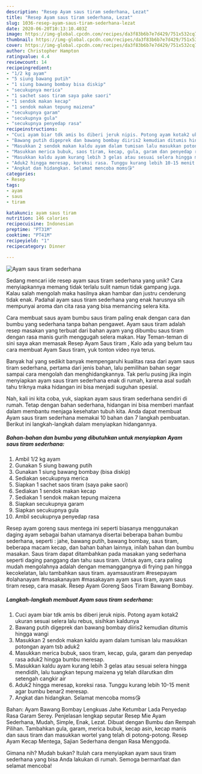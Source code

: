 ```yaml
---
description: "Resep Ayam saus tiram sederhana, Lezat"
title: "Resep Ayam saus tiram sederhana, Lezat"
slug: 1036-resep-ayam-saus-tiram-sederhana-lezat
date: 2020-06-20T10:13:10.403Z
image: https://img-global.cpcdn.com/recipes/da3f83b6b7e7d429/751x532cq70/ayam-saus-tiram-sederhana-foto-resep-utama.jpg
thumbnail: https://img-global.cpcdn.com/recipes/da3f83b6b7e7d429/751x532cq70/ayam-saus-tiram-sederhana-foto-resep-utama.jpg
cover: https://img-global.cpcdn.com/recipes/da3f83b6b7e7d429/751x532cq70/ayam-saus-tiram-sederhana-foto-resep-utama.jpg
author: Christopher Hampton
ratingvalue: 4.4
reviewcount: 14
recipeingredient:
- "1/2 kg ayam"
- "5 siung bawang putih"
- "1 siung bawang bombay bisa diskip"
- "secukupnya merica"
- "1 sachet saos tiram saya pake saori"
- "1 sendok makan kecap"
- "1 sendok makan tepung maizena"
- "secukupnya garam"
- "secukupnya gula"
- "secukupnya penyedap rasa"
recipeinstructions:
- "Cuci ayam biar tdk amis bs diberi jeruk nipis. Potong ayam kotak2 ukuran sesuai selera lalu rebus, sisihkan kaldunya"
- "Bawang putih digeprek dan bawang bombay diiris2 kemudian ditumis hingga wangi"
- "Masukkan 2 sendok makan kaldu ayam dalam tumisan lalu masukkan potongan ayam tsb aduk2"
- "Masukkan merica bubuk, saos tiram, kecap, gula, garam dan penyedap rasa aduk2 hingga bumbu meresap."
- "Masukkan kaldu ayam kurang lebih 3 gelas atau sesuai selera hingga mendidih, lalu tuangkan tepung maizena yg telah dilarutkan dlm setengah cangkir air"
- "Aduk2 hingga meresap, koreksi rasa. Tunggu kurang lebih 10-15 menit agar bumbu benar2 meresap."
- "Angkat dan hidangkan. Selamat mencoba moms😘"
categories:
- Resep
tags:
- ayam
- saus
- tiram

katakunci: ayam saus tiram 
nutrition: 146 calories
recipecuisine: Indonesian
preptime: "PT31M"
cooktime: "PT41M"
recipeyield: "1"
recipecategory: Dinner

---
```



![Ayam saus tiram sederhana](https://img-global.cpcdn.com/recipes/da3f83b6b7e7d429/751x532cq70/ayam-saus-tiram-sederhana-foto-resep-utama.jpg)

Sedang mencari ide resep ayam saus tiram sederhana yang unik? Cara menyiapkannya memang tidak terlalu sulit namun tidak gampang juga. Kalau salah mengolah maka hasilnya akan hambar dan justru cenderung tidak enak. Padahal ayam saus tiram sederhana yang enak harusnya sih mempunyai aroma dan cita rasa yang bisa memancing selera kita.

Cara membuat saus ayam bumbu saus tiram paling enak dengan cara dan bumbu yang sederhana tanpa bahan pengawet. Ayam saus tiram adalah resep masakan yang terbuat dari bahan ayam yang dibumbu saus tiram dengan rasa manis gurih menggugah selera makan. Hay Teman-teman di sini saya akan memasak Resep Ayam Saus tiram , Kalo ada yang belum tau cara membuat Ayam Saus tiram, yuk tonton video nya terus.

Banyak hal yang sedikit banyak mempengaruhi kualitas rasa dari ayam saus tiram sederhana, pertama dari jenis bahan, lalu pemilihan bahan segar sampai cara mengolah dan menghidangkannya. Tak perlu pusing jika ingin menyiapkan ayam saus tiram sederhana enak di rumah, karena asal sudah tahu triknya maka hidangan ini bisa menjadi suguhan spesial.


Nah, kali ini kita coba, yuk, siapkan ayam saus tiram sederhana sendiri di rumah. Tetap dengan bahan sederhana, hidangan ini bisa memberi manfaat dalam membantu menjaga kesehatan tubuh kita. Anda dapat membuat Ayam saus tiram sederhana memakai 10 bahan dan 7 langkah pembuatan. Berikut ini langkah-langkah dalam menyiapkan hidangannya.

<!--inarticleads1-->

##### Bahan-bahan dan bumbu yang dibutuhkan untuk menyiapkan Ayam saus tiram sederhana:

1. Ambil 1/2 kg ayam
1. Gunakan 5 siung bawang putih
1. Gunakan 1 siung bawang bombay (bisa diskip)
1. Sediakan secukupnya merica
1. Siapkan 1 sachet saos tiram (saya pake saori)
1. Sediakan 1 sendok makan kecap
1. Sediakan 1 sendok makan tepung maizena
1. Siapkan secukupnya garam
1. Siapkan secukupnya gula
1. Ambil secukupnya penyedap rasa


Resep ayam goreng saus mentega ini seperti biasanya menggunakan daging ayam sebagai bahan utamanya disertai beberapa bahan bumbu sederhana, seperti : jahe, bawang putih, bawang bombay, saus tiram, beberapa macam kecap, dan bahan bahan lainnya, inilah bahan dan bumbu masakan. Saus tiram dapat ditambahkan pada masakan yang sederhana seperti daging panggang dan tahu saus tiram. Untuk ayam, cara paling mudah mengolahnya adalah dengan memanggangnya di frying pan hingga kecokelatan, lalu tambahkan saus tiram. ayamsaustiram #resepayam #olahanayam #masakanayam #masakayam ayam saus tiram, ayam saus tiram resep, cara masak. Resep Ayam Goreng Saos Tiram Bawang Bombay. 

<!--inarticleads2-->

##### Langkah-langkah membuat Ayam saus tiram sederhana:

1. Cuci ayam biar tdk amis bs diberi jeruk nipis. Potong ayam kotak2 ukuran sesuai selera lalu rebus, sisihkan kaldunya
1. Bawang putih digeprek dan bawang bombay diiris2 kemudian ditumis hingga wangi
1. Masukkan 2 sendok makan kaldu ayam dalam tumisan lalu masukkan potongan ayam tsb aduk2
1. Masukkan merica bubuk, saos tiram, kecap, gula, garam dan penyedap rasa aduk2 hingga bumbu meresap.
1. Masukkan kaldu ayam kurang lebih 3 gelas atau sesuai selera hingga mendidih, lalu tuangkan tepung maizena yg telah dilarutkan dlm setengah cangkir air
1. Aduk2 hingga meresap, koreksi rasa. Tunggu kurang lebih 10-15 menit agar bumbu benar2 meresap.
1. Angkat dan hidangkan. Selamat mencoba moms😘


Bahan: Ayam Bawang Bombay Lengkuas Jahe Ketumbar Lada Penyedap Rasa Garam Serey. Penjelasan lengkap seputar Resep Mie Ayam Sederhana, Mudah, Simple, Enak, Lezat. Dibuat dengan Bumbu dan Rempah Pilihan. Tambahkan gula, garam, merica bubuk, kecap asin, kecap manis dan saus tiram dan masukkan wortel yang telah di potong-potong. Resep Ayam Kecap Mentega, Sajian Sederhana dengan Rasa Menggoda. 

Gimana nih? Mudah bukan? Itulah cara menyiapkan ayam saus tiram sederhana yang bisa Anda lakukan di rumah. Semoga bermanfaat dan selamat mencoba!
